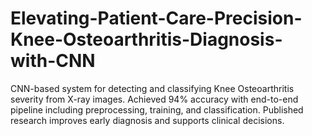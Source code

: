 # Elevating-Patient-Care-Precision-Knee-Osteoarthritis-Diagnosis-with-CNN
CNN-based system for detecting and classifying Knee Osteoarthritis severity from X-ray images. Achieved 94% accuracy with end-to-end pipeline including preprocessing, training, and classification. Published research improves early diagnosis and supports clinical decisions.
